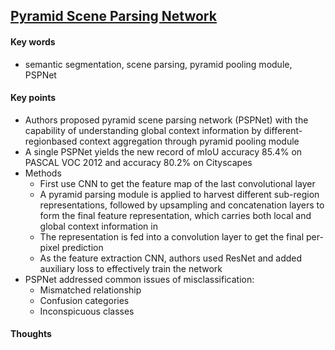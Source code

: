 ## [Pyramid Scene Parsing Network](https://arxiv.org/abs/1612.01105)

#### Key words

- semantic segmentation, scene parsing, pyramid pooling module, PSPNet

#### Key points

- Authors proposed pyramid scene parsing network (PSPNet) with the capability of understanding global context information by different-regionbased context aggregation through pyramid pooling module
- A single PSPNet yields the new record of mIoU accuracy 85.4% on PASCAL VOC 2012 and accuracy 80.2% on Cityscapes
- Methods
	- First use CNN to get the feature map of the last convolutional layer 
	- A pyramid parsing module is applied to harvest different sub-region representations, followed by upsampling and concatenation layers to form the final feature representation, which carries both local and global context information in
	- The representation is fed into a convolution layer to get the final per-pixel prediction
	- As the feature extraction CNN, authors used ResNet and added auxiliary loss to effectively train the network
- PSPNet addressed common issues of misclassification:
	- Mismatched relationship
	- Confusion categories
	- Inconspicuous classes

#### Thoughts
